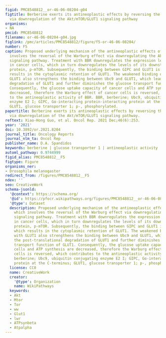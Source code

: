```yaml
---
figid: PMC8548812__or-46-06-08204-g04
figtitle: Berberine exerts its antineoplastic effects by reversing the Warburg effect
  via downregulation of the Akt/mTOR/GLUT1 signaling pathway
organisms:
- NA
pmcid: PMC8548812
filename: or-46-06-08204-g04.jpg
figlink: /pmc/articles/PMC8548812/figure/f5-or-46-06-08204/
number: F5
caption: Proposed underlying mechanism of the antineoplastic effects of BBR, which
  involves the reversal of the Warburg effect via downregulating the Akt/mTOR/GLUT1
  signaling pathway. Treatment with BBR downregulates the expression levels of p-Akt
  in cancer cells, which in turn downregulates the levels of its downstream signaling
  protein, p-mTOR. Subsequently, the binding between GIPC and GLUT1 is weakened, which
  results in the cytoplasmic retention of GLUT1. The weakened binding of GIPC with
  GLUT1 also strengthens the binding between Ubc9 and GLUT1, which leads to the post-translational
  degradation of GLUT1 and further diminishes the glucose transport function of GLUT1.
  Consequently, the glucose uptake capacity of cancer cells and ATP synthesis are
  decreased, therefore the Warburg effect of cancer cells is reversed, which contributes
  to the antineoplastic activity of BBR. BBR, berberine; Ubc9, ubiquitin conjugating
  enzyme E2 I; GIPC, Gα-interacting protein-interacting protein at the C-terminus;
  GLUT1, glucose transporter 1; p-, phosphorylated.
papertitle: Berberine exerts its antineoplastic effects by reversing the Warburg effect
  via downregulation of the Akt/mTOR/GLUT1 signaling pathway.
reftext: Xiao-Hong Guo, et al. Oncol Rep. 2021 Dec;46(6):253.
year: '2021'
doi: 10.3892/or.2021.8204
journal_title: Oncology Reports
journal_nlm_ta: Oncol Rep
publisher_name: D.A. Spandidos
keywords: berberine | glucose transporter 1 | antineoplastic activity | Warburg effect
automl_pathway: 0.9744999
figid_alias: PMC8548812__F5
figtype: Figure
organisms_ner:
- Drosophila melanogaster
redirect_from: /figures/PMC8548812__F5
ndex: ''
seo: CreativeWork
schema-jsonld:
  '@context': https://schema.org/
  '@id': https://pfocr.wikipathways.org/figures/PMC8548812__or-46-06-08204-g04.html
  '@type': Dataset
  description: Proposed underlying mechanism of the antineoplastic effects of BBR,
    which involves the reversal of the Warburg effect via downregulating the Akt/mTOR/GLUT1
    signaling pathway. Treatment with BBR downregulates the expression levels of p-Akt
    in cancer cells, which in turn downregulates the levels of its downstream signaling
    protein, p-mTOR. Subsequently, the binding between GIPC and GLUT1 is weakened,
    which results in the cytoplasmic retention of GLUT1. The weakened binding of GIPC
    with GLUT1 also strengthens the binding between Ubc9 and GLUT1, which leads to
    the post-translational degradation of GLUT1 and further diminishes the glucose
    transport function of GLUT1. Consequently, the glucose uptake capacity of cancer
    cells and ATP synthesis are decreased, therefore the Warburg effect of cancer
    cells is reversed, which contributes to the antineoplastic activity of BBR. BBR,
    berberine; Ubc9, ubiquitin conjugating enzyme E2 I; GIPC, Gα-interacting protein-interacting
    protein at the C-terminus; GLUT1, glucose transporter 1; p-, phosphorylated.
  license: CC0
  name: CreativeWork
  creator:
    '@type': Organization
    name: WikiPathways
  keywords:
  - Akt
  - Mtor
  - Tor
  - ww
  - Glut1
  - lwr
  - ATPsynbeta
  - Atpalpha
---
```


